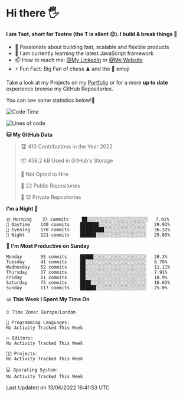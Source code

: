# Hi there :raised_hand_with_fingers_splayed:
#### I am Tsot, short for Tsotne (the T is silent :wink:). I build & break things :space_invader:
- :telescope: Passionate about building fast, scalable and flexible products
- :seedling: I am currently learning the latest JavaScript framework 
- :mailbox: How to reach me: [@My LinkedIn](https://www.linkedin.com/in/tsotne-gvadzabia/) or [@My Website](https://tsotne.co.uk/contact)
- :zap: Fun Fact: Big Fan of chess ♟ and the 👾 emoji

Take a look at my Projects on my [Portfolio](https://tsotne.co.uk/) or for a more **up to date** experience browse my GitHub Repositories.

You can see some statistics below!:space_invader:
<!--START_SECTION:waka-->
![Code Time](http://img.shields.io/badge/Code%20Time-761%20hrs%202%20mins-blue)

![Lines of code](https://img.shields.io/badge/From%20Hello%20World%20I%27ve%20Written-626%20Thousand%20lines%20of%20code-blue)

**🐱 My GitHub Data** 

> 🏆 410 Contributions in the Year 2022
 > 
> 📦 438.2 kB Used in GitHub's Storage 
 > 
> 🚫 Not Opted to Hire
 > 
> 📜 22 Public Repositories 
 > 
> 🔑 12 Private Repositories  
 > 
**I'm a Night 🦉** 

```text
🌞 Morning    37 commits     ██░░░░░░░░░░░░░░░░░░░░░░░   7.91% 
🌆 Daytime    140 commits    ███████░░░░░░░░░░░░░░░░░░   29.91% 
🌃 Evening    170 commits    █████████░░░░░░░░░░░░░░░░   36.32% 
🌙 Night      121 commits    ██████░░░░░░░░░░░░░░░░░░░   25.85%

```
📅 **I'm Most Productive on Sunday** 

```text
Monday       95 commits     █████░░░░░░░░░░░░░░░░░░░░   20.3% 
Tuesday      41 commits     ██░░░░░░░░░░░░░░░░░░░░░░░   8.76% 
Wednesday    52 commits     ██░░░░░░░░░░░░░░░░░░░░░░░   11.11% 
Thursday     37 commits     ██░░░░░░░░░░░░░░░░░░░░░░░   7.91% 
Friday       51 commits     ██░░░░░░░░░░░░░░░░░░░░░░░   10.9% 
Saturday     75 commits     ████░░░░░░░░░░░░░░░░░░░░░   16.03% 
Sunday       117 commits    ██████░░░░░░░░░░░░░░░░░░░   25.0%

```


📊 **This Week I Spent My Time On** 

```text
⌚︎ Time Zone: Europe/London

💬 Programming Languages: 
No Activity Tracked This Week

🔥 Editors: 
No Activity Tracked This Week

🐱‍💻 Projects: 
No Activity Tracked This Week

💻 Operating System: 
No Activity Tracked This Week

```


 Last Updated on 13/06/2022 16:41:53 UTC
<!--END_SECTION:waka-->
